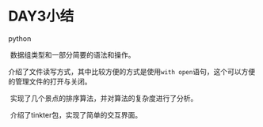 # DAY3小结

python

​	数据组类型和一部分简要的语法和操作。

​	介绍了文件读写方式，其中比较方便的方式是使用`with open`语句，这个可以方便的管理文件的打开与关闭。

​	实现了几个景点的排序算法，并对算法的复杂度进行了分析。

​	介绍了tinkter包，实现了简单的交互界面。

